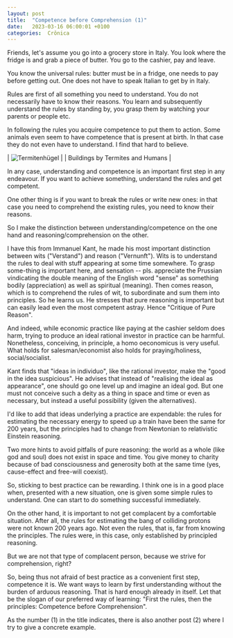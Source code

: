 ```yaml
---
layout: post
title:  "Competence before Comprehension (1)"
date:   2023-03-16 06:00:01 +0100
categories:  Crônica
---
```

Friends, let's assume you go into a grocery store in Italy. You look where the fridge is and grab a piece of butter. You go to the cashier, pay and leave.

You know the universal rules: butter must be in a fridge, one needs to pay before getting out. One does not have to speak Italian to get by in Italy.

Rules are first of all something you need to understand. You do not necessarily have to know their reasons. You learn and subsequently understand the rules by standing by, you grasp them by watching your parents or people etc.

In following the rules you acquire competence to put them to action. Some animals even seem to have competence that is present at birth. In that case they do not even have to understand. I find that hard to believe.


| ![Termitenhügel](/blog/images/termite.jpeg) |
| Buildings by Termites and Humans |

In any case, understanding and competence is an important first step in any endeavour. If you want to achieve something, understand the rules and get competent.

One other thing is if you want to break the rules or write new ones: in that case you need to comprehend the existing rules, you need to know their reasons.

So I make the distinction between understanding/competence on the one hand and reasoning/comprehension on the other.

I have this from Immanuel Kant, he made his most important distinction between wits ("Verstand") and reason ("Vernunft"). Wits is to understand the rules to deal with stuff appearing at some time somewhere. To grasp some-thing is important here, and sensation -- pls. appreciate the Prussian vindicating the double meaning of the English word "sense" as something bodily (appreciation) as well as spiritual (meaning). Then comes reason, which is to comprehend the rules of wit, to subordinate and sum them into principles. So he learns us. He stresses that pure reasoning is important but can easily lead even the most competent astray. Hence "Critique of Pure Reason".

And indeed, while economic practice like paying at the cashier seldom does harm, trying to produce an ideal rational investor in practice can be harmful. Nonetheless, conceiving, in principle, a homo oeconomicus is very useful. What holds for salesman/economist also holds for praying/holiness, social/socialist.

Kant finds that "ideas in individuo", like the rational investor, make the "good in the idea suspicious". He advises that instead of "realising the ideal as appearance", one should go one level up and imagine an ideal god. But one must not conceive such a deity as a thing in space and time or even as necessary, but instead a useful possibility (given the alternatives).

I'd like to add that ideas underlying a practice are expendable: the rules for estimating the necessary energy to speed up a train have been the same for 200 years, but the principles had to change from Newtonian to relativistic Einstein reasoning.

Two more hints to avoid pitfalls of pure reasoning: the world as a whole (like god and soul) does not exist in space and time. You give money to charity because of bad consciousness and generosity both at the same time (yes, cause-effect and free-will coexist).

So, sticking to best practice can be rewarding. I think one is in a good place when, presented with a new situation, one is given some simple rules to understand. One can start to do something successful immediately.

On the other hand, it is important to not get complacent by a comfortable situation. After all, the rules for estimating the bang of colliding protons were not known 200 years ago. Not even the rules, that is, far from knowing the principles. The rules were, in this case, only established by principled reasoning.

But we are not that type of complacent person, because we strive for comprehension, right?

So, being thus not afraid of best practice as a convenient first step, competence it is. We want ways to learn by first understanding without the burden of arduous reasoning. That is hard enough already in itself. Let that be the slogan of our preferred way of learning: "First the rules, then the principles: Competence before Comprehension".

As the number (1) in the title indicates, there is also another post (2) where I try to give a concrete example.
